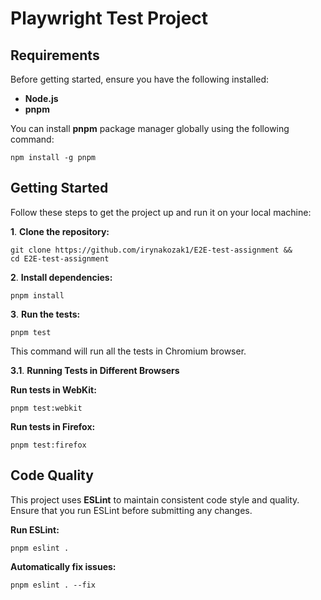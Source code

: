# Playwright Test Project

## Requirements

Before getting started, ensure you have the following installed:

- **Node.js**
- **pnpm**

You can install **pnpm** package manager globally using the following command:

```
npm install -g pnpm
```

## Getting Started
Follow these steps to get the project up and run it on your local machine:

**1**. __Clone the repository:__
```
git clone https://github.com/irynakozak1/E2E-test-assignment && 
cd E2E-test-assignment
```
**2**. __Install dependencies:__
```
pnpm install
```
**3**. __Run the tests:__
```
pnpm test
```
This command will run all the tests in Chromium browser. 

**3.1**. __Running Tests in Different Browsers__

__Run tests in WebKit:__
```
pnpm test:webkit
```
__Run tests in Firefox:__
```
pnpm test:firefox
```

## Code Quality

This project uses **ESLint** to maintain consistent code style and quality. Ensure that you run ESLint before submitting any changes.

__Run  ESLint:__
```
pnpm eslint .
```

__Automatically fix issues:__
```
pnpm eslint . --fix
```
